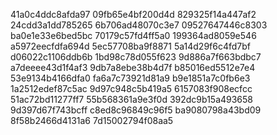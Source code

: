 41a0c4ddc8afda97
09fb65e4bf200d4d
829325f14a447af2
24cdd3a1dd785265
6b706ad48070c3e7
09527647446c8303
ba0e1e33e6bed5bc
70179c57fd4ff5a0
199364ad8059e546
a5972eecfdfa694d
5ec57708ba9f8871
5a14d29f6c4fd7bf
d06022c1106ddb6b
1bd98c78d055f623
9d886a7f663bdbc7
a7deeee43d1f4af3
9db7a8ebe38b4d7f
b85016ed5512e7e4
53e9134b4166dfa0
fa6a7c73921d81a9
b9e1851a7c0fb6e3
1a2512edef87c5ac
9d97c948c5b419a5
6157083f908ecfcc
51ac72bd11277ff7
55b568361a9e3f0d
392dc9b15a493658
9d397d67f743bcff
c8ed8c96849c96f5
ba9080798a43bd09
8f58b2466d4131a6
7d15002794f08aa5
